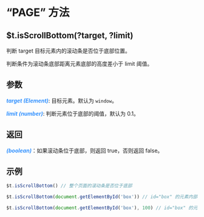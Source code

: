 # “PAGE” 方法

## $t.isScrollBottom(?target, ?limit)

判断 target 目标元素内的滚动条是否位于底部位置。

判断条件为滚动条底部距离元素底部的高度差小于 limit 阈值。

## 参数

<i style="color: #3492ff;font-weight: 700;">target (Element)</i>: 目标元素。默认为 `window`。

<i style="color: #3492ff;font-weight: 700;">limit (number)</i>: 判断元素位于底部的阈值，默认为 0.1。

## 返回

<i style="color: #3492ff;font-weight: 700;">(boolean)</i>：如果滚动条位于底部，则返回 true，否则返回 false。

## 示例

```javascript
$t.isScrollBottom() // 整个页面的滚动条是否位于底部

$t.isScrollBottom(document.getElementById('box')) // id="box" 的元素内部的滚动条是否位于底部

$t.isScrollBottom(document.getElementById('box'), 100) // id="box" 的元素内部的滚动条底部距离元素底部的高度差小于 100 时将返回 true
```
